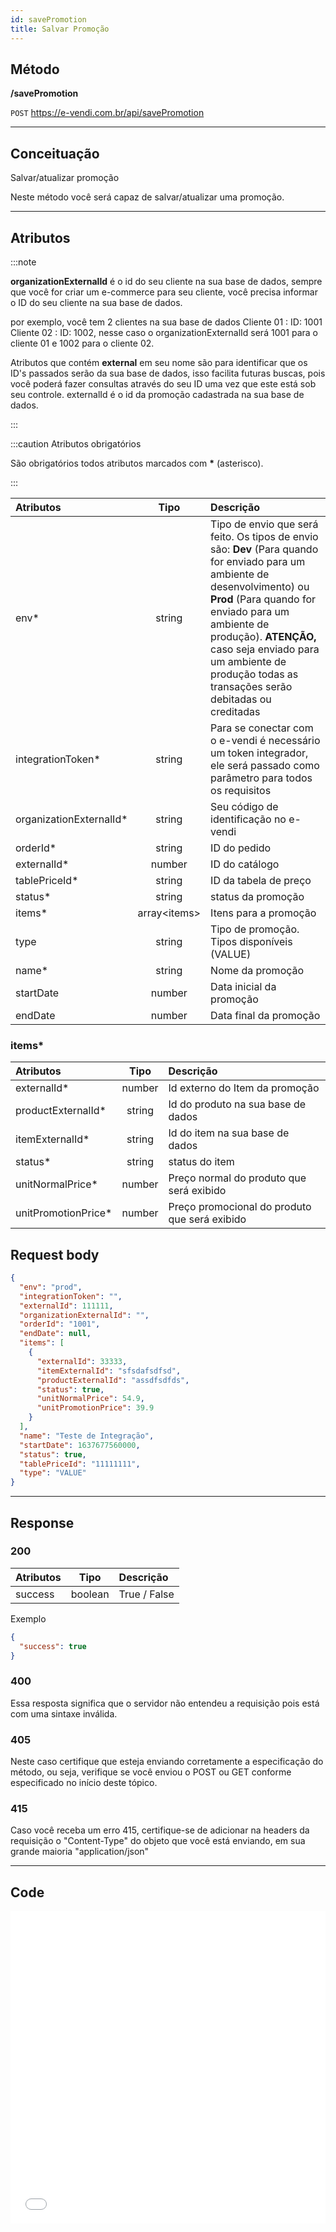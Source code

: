 ```yaml
---
id: savePromotion
title: Salvar Promoção
---
```


## Método

**/savePromotion**

`POST` https://e-vendi.com.br/api/savePromotion

---

## Conceituação

Salvar/atualizar promoção

Neste método você será capaz de salvar/atualizar uma promoção.

---

## Atributos

:::note

**organizationExternalId** é o id do seu cliente na sua base de dados, sempre que você for criar um e-commerce para seu cliente, você precisa informar o ID do seu cliente na sua base de dados.

por exemplo, você tem 2 clientes na sua base de dados Cliente 01 : ID: 1001 Cliente 02 : ID: 1002, nesse caso o organizationExternalId será 1001 para o cliente 01 e 1002 para o cliente 02.

Atributos que contém **external** em seu nome são para identificar que os ID's passados serão da sua base de dados, isso facilita futuras buscas, pois você poderá fazer consultas através do seu ID uma vez que este está sob seu controle. externalId é o id da promoção cadastrada na sua base de dados.

:::

:::caution Atributos obrigatórios

São obrigatórios todos atributos marcados com **\*** (asterisco).

:::

| Atributos | Tipo | Descrição |
| :-- | :-: | :-- |
| env\* | string | Tipo de envio que será feito. Os tipos de envio são: **Dev** (Para quando for enviado para um ambiente de desenvolvimento) ou **Prod** (Para quando for enviado para um ambiente de produção). **ATENÇÃO,** caso seja enviado para um ambiente de produção todas as transações serão debitadas ou creditadas |
| integrationToken\* | string | Para se conectar com o e-vendi é necessário um token integrador, ele será passado como parâmetro para todos os requisitos |
| organizationExternalId\* | string | Seu código de identificação no e-vendi |
| orderId\* | string | ID do pedido |
| externalId\* | number | ID do catálogo |
| tablePriceId\* | string | ID da tabela de preço |
| status\* | string | status da promoção |
| items\* | array<items\> | Itens para a promoção |
| type | string | Tipo de promoção. Tipos disponíveis (VALUE) |
| name\* | string | Nome da promoção |
| startDate | number | Data inicial da promoção |
| endDate | number | Data final da promoção |

### items\*

| Atributos | Tipo | Descrição |
| :-- | :-: | :-- |
| externalId\* | number | Id externo do Item da promoção |
| productExternalId\* | string | Id do produto na sua base de dados |
| itemExternalId\* | string | Id do item na sua base de dados |
| status\* | string | status do item |
| unitNormalPrice\* | number | Preço normal do produto que será exibido |
| unitPromotionPrice\* | number | Preço promocional do produto que será exibido |

## Request body

```json
{
  "env": "prod",
  "integrationToken": "",
  "externalId": 111111,
  "organizationExternalId": "",
  "orderId": "1001",
  "endDate": null,
  "items": [
    {
      "externalId": 33333,
      "itemExternalId": "sfsdafsdfsd",
      "productExternalId": "assdfsdfds",
      "status": true,
      "unitNormalPrice": 54.9,
      "unitPromotionPrice": 39.9
    }
  ],
  "name": "Teste de Integração",
  "startDate": 1637677560000,
  "status": true,
  "tablePriceId": "11111111",
  "type": "VALUE"
}
```

---

## Response

### 200

| Atributos |  Tipo   | Descrição    |
| :-------- | :-----: | :----------- |
| success   | boolean | True / False |

Exemplo

```json
{
  "success": true
}
```

### 400

Essa resposta significa que o servidor não entendeu a requisição pois está com uma sintaxe inválida.

### 405

Neste caso certifique que esteja enviando corretamente a especificação do método, ou seja, verifique se você enviou o POST ou GET conforme especificado no início deste tópico.

### 415

Caso você receba um erro 415, certifique-se de adicionar na headers da requisição o "Content-Type" do objeto que você está enviando, em sua grande maioria "application/json"

---

## Code

<iframe src="//api.apiembed.com/?source=https://raw.githubusercontent.com/e-vendi/e-vendi-docs/main/json-examples/savePromotion.json" frameborder="0" scrolling="no" width="100%" height="500px" seamless></iframe>
